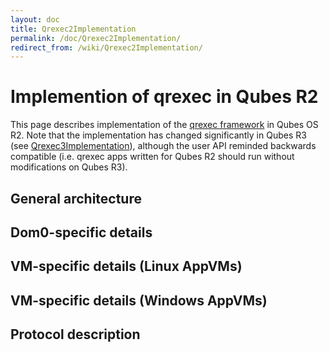```yaml
---
layout: doc
title: Qrexec2Implementation
permalink: /doc/Qrexec2Implementation/
redirect_from: /wiki/Qrexec2Implementation/
---
```


Implemention of qrexec in Qubes R2
==================================

This page describes implementation of the [qrexec framework](/doc/Qrexec) in Qubes OS R2. Note that the implementation has changed significantly in Qubes R3 (see [Qrexec3Implementation](/doc/Qrexec3Implementation)), although the user API reminded backwards compatible (i.e. qrexec apps written for Qubes R2 should run without modifications on Qubes R3).

General architecture
--------------------

Dom0-specific details
---------------------

VM-specific details (Linux AppVMs)
----------------------------------

VM-specific details (Windows AppVMs)
------------------------------------

Protocol description
--------------------
